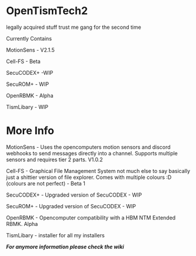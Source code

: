 # OpenTismTech2
legally acquired stuff trust me gang for the second time

Currently Contains

MotionSens - V2.1.5

Cell-FS - Beta

SecuCODEX+ -WIP

SecuROM+ - WIP

OpenRBMK - Alpha

TismLibary - WIP

# More Info

MotionSens - Uses the opencomputers motion sensors and discord webhooks to send messages directly into a channel. Supports multiple sensors and requires tier 2 parts. V1.0.2

Cell-FS - Graphical File Management System not much else to say basically just a shittier version of file explorer. Comes with multiple colours :D (colours are not perfect) - Beta 1

SecuCODEX+ - Upgraded version of SecuCODEX - WIP

SecuROM+ - Upgraded version of SecuCODEX - WIP

OpenRBMK - Opencomputer compatibility with a HBM NTM Extended RBMK. Alpha

TismLibary - installer for all my installers

***For anymore information please check the wiki***
